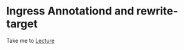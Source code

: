 # Ingress Annotationd and rewrite-target

  Take me to [Lecture](https://kodekloud.com/courses/certified-kubernetes-administrator-with-practice-tests/lectures/14102889)